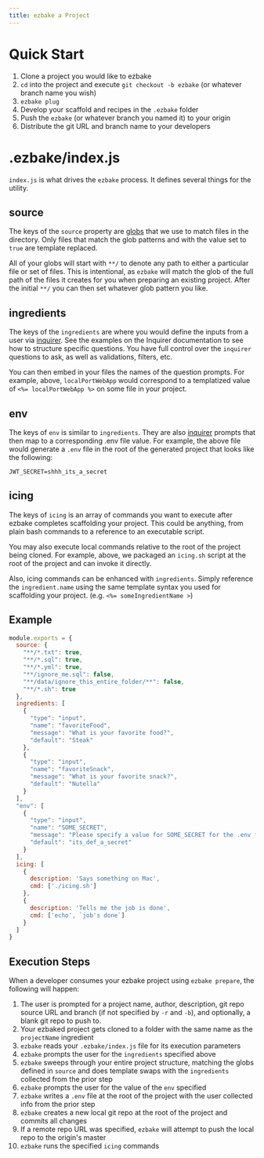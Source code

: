 ```yaml
---
title: ezbake a Project
---
```


# Quick Start

1. Clone a project you would like to ezbake
1. `cd` into the project and execute `git checkout -b ezbake` (or whatever branch name you wish)
1. `ezbake plug`
1. Develop your scaffold and recipes in the `.ezbake` folder
1. Push the `ezbake` (or whatever branch you named it) to your origin
1. Distribute the git URL and branch name to your developers

# .ezbake/index.js

`index.js` is what drives the `ezbake` process. It defines several things for the utility.

## source

The keys of the `source` property are [globs](https://www.npmjs.com/package/minimatch) that we use to match files in the directory. Only files that match the glob patterns and with the value set to `true` are template replaced.

All of your globs will start with `**/` to denote any path to either a particular file or set of files.  This is intentional, as `ezbake` will match the glob of the full path of the files it creates for you when preparing an existing project.  After the initial `**/` you can then set whatever glob pattern you like.

## ingredients

The keys of the `ingredients` are where you would define the inputs from a user via [inquirer](https://www.npmjs.com/package/inquirer).  See the examples on the Inquirer documentation to see how to structure specific questions.  You have full control over the `inquirer` questions to ask, as well as validations, filters, etc.

You can then embed in your files the names of the question prompts.  For example, above, `localPortWebApp` would correspond to a templatized value of `<%= localPortWebApp %>` on some file in your project.

## env

The keys of `env` is similar to `ingredients`. They are also [inquirer](https://www.npmjs.com/package/inquirer) prompts that then map to a corresponding .env file value.  For example, the above file would generate a `.env` file in the root of the generated project that looks like the following:

```
JWT_SECRET=shhh_its_a_secret
```

## icing

The keys of `icing` is an array of commands you want to execute after ezbake completes scaffolding your project. This could be anything, from plain bash commands to a reference to an executable script.

You may also execute local commands relative to the root of the project being cloned. For example, above, we packaged an `icing.sh` script at the root of the project and can invoke it directly.

Also, icing commands can be enhanced with `ingredients`. Simply reference the `ingredient.name` using the same template syntax you used for scaffolding your project. (e.g. `<%= someIngredientName >`)

## Example 

```js
module.exports = {
  source: { 
    "**/*.txt": true,
    "**/*.sql": true,
    "**/*.yml": true,
    "**/ignore_me.sql": false,
    "**/data/ignore_this_entire_folder/**": false,
    "**/*.sh": true
  },
  ingredients: [
    {
      "type": "input",
      "name": "favoriteFood",
      "message": "What is your favorite food?",
      "default": "Steak"
    },
    {
      "type": "input",
      "name": "favoriteSnack",
      "message": "What is your favorite snack?",
      "default": "Nutella"
    }
  ],
  "env": [
    {
      "type": "input",
      "name": "SOME_SECRET",
      "message": "Please specify a value for SOME_SECRET for the .env file",
      "default": "its_def_a_secret"
    }
  ],
  icing: [
    {
      description: 'Says something on Mac',
      cmd: ['./icing.sh']
    },
    {
      description: 'Tells me the job is done',
      cmd: ['echo', `job's done`]
    }
  ]
}
```

## Execution Steps

When a developer consumes your ezbake project using `ezbake prepare`, the following will happen:

1. The user is prompted for a project name, author, description, git repo source URL and branch (if not specified by `-r` and `-b`), and optionally, a blank git repo to push to.
1. Your ezbaked project gets cloned to a folder with the same name as the `projectName` ingredient
1. `ezbake` reads your `.ezbake/index.js` file for its execution parameters
1. `ezbake` prompts the user for the `ingredients` specified above
1. `ezbake` sweeps through your entire project structure, matching the globs defined in `source` and does template swaps with the `ingredients` collected from the prior step
1. `ezbake` prompts the user for the value of the `env` specified
1. `ezbake` writes a `.env` file at the root of the project with the user collected info from the prior step
1. `ezbake` creates a new local git repo at the root of the project and commits all changes
1. If a remote repo URL was specified, `ezbake` will attempt to push the local repo to the origin's master
1. `ezbake` runs the specified `icing` commands
